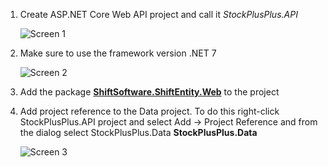 1. Create ASP.NET Core Web API project and call it *StockPlusPlus.API*

    ![Screen 1](/quick-start/images/API-1.png)

2. Make sure to use the framework version .NET 7

    ![Screen 2](/quick-start/images/API-2.png)

3. Add the package [**ShiftSoftware.ShiftEntity.Web**](https://www.nuget.org/packages/ShiftSoftware.ShiftEntity.Web)
 to the project

4. Add project reference to the Data project. To do this right-click StockPlusPlus.API project and select Add -> Project Reference and from the dialog select StockPlusPlus.Data **StockPlusPlus.Data**

    ![Screen 3](/quick-start/images/API-3.png)
